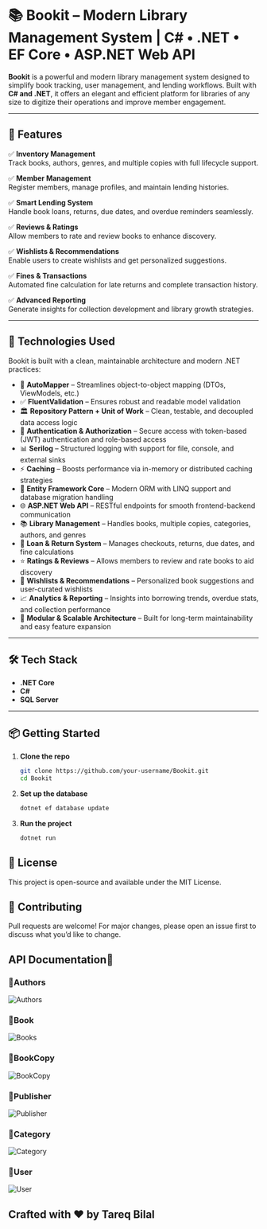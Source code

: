 # 📚 Bookit – Modern Library Management System | C# • .NET • EF Core • ASP.NET Web API


**Bookit** is a powerful and modern library management system designed to simplify book tracking, user management, and lending workflows. Built with **C# and .NET**, it offers an elegant and efficient platform for libraries of any size to digitize their operations and improve member engagement.

---

## 🚀 Features

✅ **Inventory Management**  
Track books, authors, genres, and multiple copies with full lifecycle support.

✅ **Member Management**  
Register members, manage profiles, and maintain lending histories.

✅ **Smart Lending System**  
Handle book loans, returns, due dates, and overdue reminders seamlessly.

✅ **Reviews & Ratings**  
Allow members to rate and review books to enhance discovery.

✅ **Wishlists & Recommendations**  
Enable users to create wishlists and get personalized suggestions.

✅ **Fines & Transactions**  
Automated fine calculation for late returns and complete transaction history.

✅ **Advanced Reporting**  
Generate insights for collection development and library growth strategies.

---

## 🧠 Technologies Used

Bookit is built with a clean, maintainable architecture and modern .NET practices:

- 🔄 **AutoMapper** – Streamlines object-to-object mapping (DTOs, ViewModels, etc.)
- ✅ **FluentValidation** – Ensures robust and readable model validation
- 🏛 **Repository Pattern + Unit of Work** – Clean, testable, and decoupled data access logic
- 🔐 **Authentication & Authorization** – Secure access with token-based (JWT) authentication and role-based access
- 📊 **Serilog** – Structured logging with support for file, console, and external sinks
- ⚡ **Caching** – Boosts performance via in-memory or distributed caching strategies
- 🧪 **Entity Framework Core** – Modern ORM with LINQ support and database migration handling
- 🌐 **ASP.NET Web API** – RESTful endpoints for smooth frontend-backend communication
- 📚 **Library Management** – Handles books, multiple copies, categories, authors, and genres
- 🔁 **Loan & Return System** – Manages checkouts, returns, due dates, and fine calculations
- ⭐ **Ratings & Reviews** – Allows members to review and rate books to aid discovery
- 📝 **Wishlists & Recommendations** – Personalized book suggestions and user-curated wishlists
- 📈 **Analytics & Reporting** – Insights into borrowing trends, overdue stats, and collection performance
- 🧱 **Modular & Scalable Architecture** – Built for long-term maintainability and easy feature expansion

---

## 🛠️ Tech Stack

- **.NET Core**
- **C#**
- **SQL Server**

---

## 📦 Getting Started

1. **Clone the repo**
   
   ```bash
   git clone https://github.com/your-username/Bookit.git
   cd Bookit

3. **Set up the database**
   
   ```bash
   dotnet ef database update

5. **Run the project**
   
   ```bash
   dotnet run

## 📄 License
This project is open-source and available under the MIT License.

## 🙌 Contributing
Pull requests are welcome! For major changes, please open an issue first to discuss what you’d like to change.

## API Documentation📜

### 🔹Authors

![Authors](https://github.com/user-attachments/assets/753d466e-6766-4411-bffc-591308e9f9f2)

### 🔹Book

![Books](https://github.com/user-attachments/assets/612cfa7b-d18b-4fe0-9fd2-9cb09892d029)

### 🔹BookCopy

![BookCopy](https://github.com/user-attachments/assets/8daa91b8-c884-4ed1-bc06-8c99d50b5261)

### 🔹Publisher

![Publisher](https://github.com/user-attachments/assets/3c552660-7cef-450f-ac15-1e067e125eb9)

### 🔹Category

![Category](https://github.com/user-attachments/assets/cdfa21f9-a6c7-4372-b115-db840c36acc4)

### 🔹User

![User](https://github.com/user-attachments/assets/45b0dbda-dc15-42ed-8d62-d90f3857aa55)


## Crafted with ❤️ by Tareq Bilal
